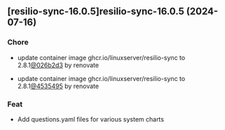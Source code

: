 

## [resilio-sync-16.0.5]resilio-sync-16.0.5 (2024-07-16)

### Chore



- update container image ghcr.io/linuxserver/resilio-sync to 2.8.1[@026b2d3](https://github.com/026b2d3) by renovate

- update container image ghcr.io/linuxserver/resilio-sync to 2.8.1[@4535495](https://github.com/4535495) by renovate

### Feat



- Add questions.yaml files for various system charts